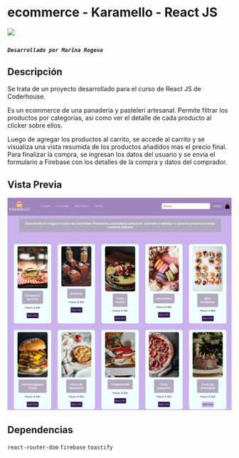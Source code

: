 # ecommerce - Karamello - React JS 

<img src="https://www.patterns.dev/img/reactjs/react-logo@3x.svg" height="50"> 

##### `Desarrollado por Marina Rogova`

## Descripción

Se trata de un proyecto desarrollado para el curso de React JS de Coderhouse. 

Es un ecommerce de una panadería y pastelerí artesanal. Permite filtrar los productos por categorías, asi como ver el detalle de cada producto al clicker sobre ellos. 

Luego de agregar los productos al carrito, se accede al carrito y se visualiza una vista resumida de los productos añadidos mas el precio final. Para finalizar la compra, se ingresan los datos del usuario y se envia el formulario a Firebase con los detalles de la compra y datos del comprador.

## Vista Previa

<img src="./public/img/screen-karamello.png">


## Dependencias

`react-router-dom` `firebase` `toastify`


